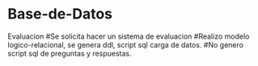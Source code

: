 # Base-de-Datos
Evaluacion
#Se solicita hacer un sistema de evaluacion
#Realizo modelo logico-relacional, se genera ddl, script sql carga de datos.
#No genero script sql de preguntas y respuestas.

